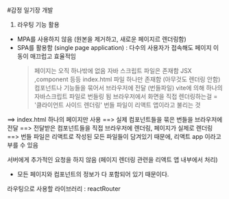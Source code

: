 #감정 일기장 개발

1. 라우팅 기능 활용

- MPA를 사용하지 않음 (원본을 제거하고, 새로운 페이지르 렌더링함)
- SPA를 활용함 (single page application) : 다수의 사용자가 접속해도 페이지 이동이 매끄럽고 효율적임
  > 페이지는 오직 하나밖에 없음
  > 자바 스크립트 파일은 존재함 JSX ,component 등등
  > index.html 파일 하나만 존재함 (아무것도 렌더링 안함)
  > 컴포넌트나 기능들을 묶어서 브라우저에 전달 (번들파일)
  > vite에 의해 하나의 자바스크립트 파일로 번들링 됨
  > 브라우저에서 화면을 직접 렌더링하는걸 = '클라이언트 사이드 렌더링'
  > 번들 파일이 리액트 앱이라고 불리는 것

==> index.html 하나의 페이지만 사용
==> 실제 컴포넌트들을 묶은 번들을 브라우저에 전달
==> 전달받은 컴포넌트들을 직접 브라우저에 렌더링, 페이지가 실제로 렌더링
==> 번들 파일은 리액트로 작성된 모든 파일들이 담겨있기 때문에, 리액트 app 이라고 부를 수 있음

서버에게 추가적인 요청을 하지 않음 (페이지 렌더링 관련을 리액트 앱 내부에서 처리)

- 모든 페이지와 컴포넌트의 정보가 다 포함되어 있기 때문이다.

라우팅으로 사용할 라이브러리 : reactRouter
